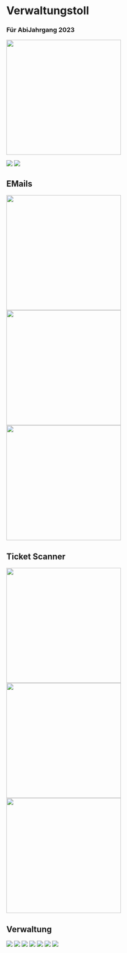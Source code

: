 # Verwaltungstoll
### Für AbiJahrgang 2023


<img src="Images/Ticket.png" width="300">

![](Images/stat1.png)
![](Images/stat2.png)

## EMails

<img src="Images/email1.png" width="300">
<img src="Images/email2.png" width="300">
<img src="Images/email3.png" width="300">


## Ticket Scanner

<img src="Images/scanner1.png" width="300">
<img src="Images/scanner2.png" width="300">
<img src="Images/scanner3.png" width="300">


## Verwaltung

![](Images/app1.png)
![](Images/app2.png)
![](Images/app3.png)
![](Images/persconAktion.png)
![](Images/person1.png)
![](Images/person2.png)
![](Images/person3.png)
